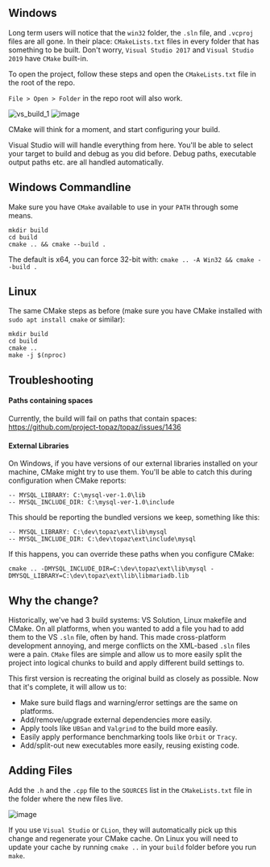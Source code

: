 ## Windows
Long term users will notice that the `win32` folder, the `.sln` file, and `.vcproj` files are all gone. In their place: `CMakeLists.txt` files in every folder that has something to be built. Don't worry, `Visual Studio 2017` and `Visual Studio 2019` have `CMake` built-in.

To open the project, follow these steps and open the `CMakeLists.txt` file in the root of the repo.

`File > Open > Folder` in the repo root will also work. 

![vs_build_1](https://user-images.githubusercontent.com/1389729/96963902-2b00cf00-1512-11eb-804c-47ea881888b9.png)
![image](https://user-images.githubusercontent.com/1389729/97025486-cd47a380-1560-11eb-8d02-0d19b539bd2c.png)

CMake will think for a moment, and start configuring your build.

Visual Studio will will handle everything from here. You'll be able to select your target to build and debug as you did before. Debug paths, executable output paths etc. are all handled automatically.

## Windows Commandline
Make sure you have `CMake` available to use in your `PATH` through some means.
```
mkdir build
cd build
cmake .. && cmake --build .
```

The default is x64, you can force 32-bit with: `cmake .. -A Win32 && cmake --build .`

## Linux
The same CMake steps as before (make sure you have CMake installed with `sudo apt install cmake` or similar):
```
mkdir build
cd build
cmake ..
make -j $(nproc)
```

## Troubleshooting
#### Paths containing spaces
Currently, the build will fail on paths that contain spaces: https://github.com/project-topaz/topaz/issues/1436

#### External Libraries
On Windows, if you have versions of our external libraries installed on your machine, CMake might try to use them. You'll be able to catch this during configuration when CMake reports:
```
-- MYSQL_LIBRARY: C:\mysql-ver-1.0\lib
-- MYSQL_INCLUDE_DIR: C:\mysql-ver-1.0\include
```
This should be reporting the bundled versions we keep, something like this:
```
-- MYSQL_LIBRARY: C:\dev\topaz\ext\lib\mysql
-- MYSQL_INCLUDE_DIR: C:\dev\topaz\ext\include\mysql
```
If this happens, you can override these paths when you configure CMake:
```
cmake .. -DMYSQL_INCLUDE_DIR=C:\dev\topaz\ext\lib\mysql -DMYSQL_LIBRARY=C:\dev\topaz\ext\lib\libmariadb.lib
```

## Why the change?
Historically, we've had 3 build systems: VS Solution, Linux makefile and CMake. On all platforms, when you wanted to add a file you had to add them to the VS `.sln` file, often by hand. This made cross-platform development annoying, and merge conflicts on the XML-based `.sln` files were a pain. `CMake` files are simple and allow us to more easily split the project into logical chunks to build and apply different build settings to.

This first version is recreating the original build as closely as possible. Now that it's complete, it will allow us to:
- Make sure build flags and warning/error settings are the same on platforms.
- Add/remove/upgrade external dependencies more easily.
- Apply tools like `UBSan` and `Valgrind` to the build more easily.
- Easily apply performance benchmarking tools like `Orbit` or `Tracy`.
- Add/split-out new executables more easily, reusing existing code.

## Adding Files
Add the `.h` and the `.cpp` file to the `SOURCES` list in the `CMakeLists.txt` file in the folder where the new files live.

![image](https://user-images.githubusercontent.com/1389729/96964877-e7a76000-1513-11eb-9757-710e53b2858a.png)

If you use `Visual Studio` or `CLion`, they will automatically pick up this change and regenerate your CMake cache. On Linux you will need to update your cache by running `cmake ..` in your `build` folder before you run `make`.
